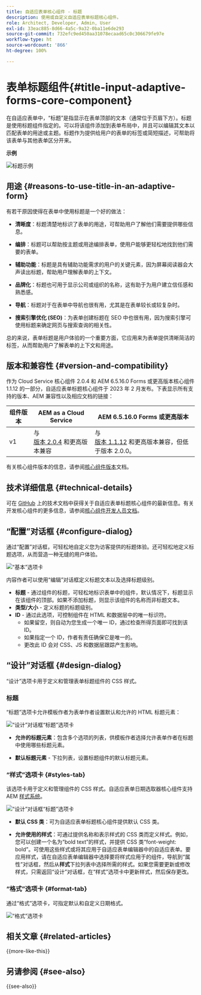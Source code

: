 ```yaml
---
title: 自适应表单核心组件 - 标题
description: 使用或自定义自适应表单标题核心组件。
role: Architect, Developer, Admin, User
exl-id: 33eac885-8d66-4a5c-9a32-0ba11e6de293
source-git-commit: 732efc9ed450aa31078ecaad65c0c306679fe97e
workflow-type: ht
source-wordcount: '866'
ht-degree: 100%

---
```


# 表单标题组件{#title-input-adaptive-forms-core-component}

在自适应表单中，“标题”是指显示在表单顶部的文本（通常位于页眉下方）。标题是使用标题组件指定的。可以将该组件添加到表单布局中，并且可以编辑其文本以匹配表单的用途或主题。标题作为提供给用户的表单的标签或简短描述，可帮助将该表单与其他表单区分开来。

**示例**

![标题示例](/help/adaptive-forms/assets/title.png)

## 用途 {#reasons-to-use-title-in-an-adaptive-form}

有若干原因使得在表单中使用标题是一个好的做法：

- **清晰度**：标题清楚地标识了表单的用途，可帮助用户了解他们需要提供哪些信息。

- **编排**：标题可以帮助按主题或用途编排表单，使用户能够更轻松地找到他们需要的表单。

- **辅助功能**：标题是具有辅助功能需求的用户的关键元素，因为屏幕阅读器会大声读出标题，帮助用户理解表单的上下文。

- **品牌化**：标题也可用于显示公司或组织的名称，这有助于为用户建立信任感和熟悉感。

- **导航**：标题对于在表单中导航也很有用，尤其是在表单较长或较复杂时。

- **搜索引擎优化 (SEO)**：为表单创建标题在 SEO 中也很有用，因为搜索引擎可使用标题来确定网页与搜索查询的相关性。

总的来说，表单标题是用户体验的一个重要方面，它应用来为表单提供清晰简洁的标签，从而帮助用户了解表单的上下文和用途。

## 版本和兼容性 {#version-and-compatibility}

作为 Cloud Service 核心组件 2.0.4 和 AEM 6.5.16.0 Forms 或更高版本核心组件 1.1.12 的一部分，自适应表单标题核心组件于 2023 年 2 月发布。下表显示所有支持的版本、AEM 兼容性以及相应文档的链接：

| 组件版本 | AEM as a Cloud Service | AEM 6.5.16.0 Forms 或更高版本 |
|---|---|---|
| v1 | 与<br>[版本 2.0.4](/help/adaptive-forms/version.md) 和更高版本兼容 | 与<br>[版本 1.1.12](/help/adaptive-forms/version.md) 和更高版本兼容，但低于版本 2.0.0。 |

有关核心组件版本的信息，请参阅[核心组件版本](/help/adaptive-forms/version.md)文档。

<!-- ## Sample Component Output {#sample-component-output}

To experience the Accordion Component as well as see examples of its configuration options as well as HTML and JSON output, visit the [Component Library](https://adobe.com/go/aem_cmp_library_accordion_cn). -->


## 技术详细信息 {#technical-details}

可在 [GitHub](https://github.com/adobe/aem-core-forms-components/tree/master/ui.af.apps/src/main/content/jcr_root/apps/core/fd/components/form/title/v1/title) 上的技术文档中获得关于自适应表单标题核心组件的最新信息。有关开发核心组件的更多信息，请参阅[核心组件开发人员文档](/help/developing/overview.md)。

## “配置”对话框 {#configure-dialog}

通过“配置”对话框，可轻松地自定义您为访客提供的标题体验。还可轻松地定义标题选项，从而营造一种无缝的用户体验。

![“基本”选项卡](/help/adaptive-forms/assets/title_properties.png)

内容作者可以使用“编辑”对话框定义标题文本以及选择标题级别。

- **标题** - 通过组件的标题，可轻松地标识表单中的组件，默认情况下，标题显示在该组件的顶部。如果不添加标题，则显示该组件的名称而非标题文本。
- **类型/大小** - 定义标题的标题级别。
- **ID** - 通过此选项，可控制组件在 HTML 和数据层中的唯一标识符。
   - 如果留空，则自动为您生成一个唯一 ID，通过检查所得页面即可找到该 ID。
   - 如果指定一个 ID，作者有责任确保它是唯一的。
   - 更改此 ID 会对 CSS、JS 和数据层跟踪产生影响。

## “设计”对话框 {#design-dialog}

“设计”选项卡用于定义和管理表单标题组件的 CSS 样式。

### 标题

“标题”选项卡允许模板作者为表单作者设置默认和允许的 HTML 标题元素：

![“设计”对话框“标题”选项卡](/help/adaptive-forms/assets/title_heading.png)

- **允许的标题元素**：包含多个选项的列表，供模板作者选择允许表单作者在标题中使用哪些标题元素。

- **默认标题元素** - 下拉列表，设置标题组件的默认标题元素。

### “样式”选项卡 {#styles-tab}

该选项卡用于定义和管理组件的 CSS 样式。自适应表单日期选取器核心组件支持 AEM [样式系统](/help/get-started/authoring.md#component-styling)。

![“设计”对话框“标题”选项卡](/help/adaptive-forms/assets/title_styles.png)

- **默认 CSS 类**：可为自适应表单标题核心组件提供默认 CSS 类。

- **允许使用的样式**：可通过提供名称和表示样式的 CSS 类而定义样式。例如，您可以创建一个名为“bold text”的样式，并提供 CSS 类“font-weight: bold”。可使用这些样式或将其应用于自适应表单编辑器中的自适应表单。要应用样式，请在自适应表单编辑器中选择要将样式应用于的组件，导航到“属性”对话框，然后从&#x200B;**样式**&#x200B;下拉列表中选择所需的样式。如果您需要更新或修改样式，只需返回“设计”对话框，在“样式”选项卡中更新样式，然后保存更改。

### “格式”选项卡 {#format-tab}

通过“格式”选项卡，可指定默认和自定义日期格式。

![“格式”选项卡](/help/adaptive-forms/assets/title_styles.png)

<!--

## Related article {#related-article}

* [Create a standalone Adaptive Form](https://experienceleague.adobe.com/docs/experience-manager-cloud-service/content/forms/adaptive-forms-authoring/authoring-adaptive-forms-core-components/create-an-adaptive-form-on-forms-cs/creating-adaptive-form-core-components.html?lang=zh-Hans)

-->

## 相关文章 {#related-articles}


{{more-like-this}}

## 另请参阅 {#see-also}

{{see-also}}
